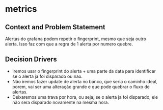 # metrics

## Context and Problem Statement

Alertas do grafana podem repetir o fingerprint, mesmo que seja outro alerta. Isso faz com que a regra de 1 alerta por numero quebre.


## Decision Drivers

- Iremos usar o fingerprint do alerta + uma parte da data para identificar se o alerta ja foi disparado ou nao.
- Não iremos fazer update de alerta no banco, que seria o caminho ideal, porem, vai ser uma alteração grande e que pode quebrar o fluxo de alertas.
- Deixaremos uma trava por hora, ou seja, se o alerta ja foi disparado, ele não sera disparado novamente na mesma hora.